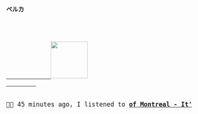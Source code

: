 ### ベルカ


<big>
    <pre>
        <div align="left">
        <a href="https://www.youtube.com/results?search_query=of+Montreal+It&#39;s+Different+for+Girls" target="_blank">
            <img width="100" height="100" src="https:&#x2F;&#x2F;lastfm.freetls.fastly.net&#x2F;i&#x2F;u&#x2F;174s&#x2F;cc73349ebea683c46efb709667afbdfc.jpg">
        </a>
    </div><p align="right">🎵🎶 45 minutes ago, I listened to <b><a href="https://www.youtube.com/results?search_query=of+Montreal+It&#39;s+Different+for+Girls" target="_blank">of Montreal - It&#39;s Different for Girls</a> 🔗</b></p>
</pre></big>